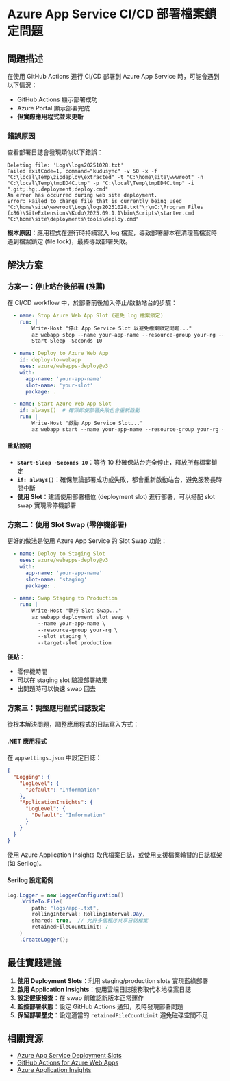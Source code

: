 # Azure App Service CI/CD 部署檔案鎖定問題

## 問題描述

在使用 GitHub Actions 進行 CI/CD 部署到 Azure App Service 時，可能會遇到以下情況：

- GitHub Actions 顯示部署成功
- Azure Portal 顯示部署完成
- **但實際應用程式並未更新**

### 錯誤原因

查看部署日誌會發現類似以下錯誤：

```
Deleting file: 'Logs\logs20251028.txt'
Failed exitCode=1, command="kudusync" -v 50 -x -f "C:\local\Temp\zipdeploy\extracted" -t "C:\home\site\wwwroot" -n "C:\local\Temp\tmpED4C.tmp" -p "C:\local\Temp\tmpED4C.tmp" -i ".git;.hg;.deployment;deploy.cmd"
An error has occurred during web site deployment.
Error: Failed to change file that is currently being used "C:\home\site\wwwroot\Logs\logs20251028.txt"\r\nC:\Program Files (x86)\SiteExtensions\Kudu\2025.09.1.1\bin\Scripts\starter.cmd "C:\home\site\deployments\tools\deploy.cmd"
```

**根本原因**：應用程式在運行時持續寫入 log 檔案，導致部署腳本在清理舊檔案時遇到檔案鎖定 (file lock)，最終導致部署失敗。

## 解決方案

### 方案一：停止站台後部署 (推薦)

在 CI/CD workflow 中，於部署前後加入停止/啟動站台的步驟：

```yaml
  - name: Stop Azure Web App Slot (避免 log 檔案鎖定)
    run: |
        Write-Host "停止 App Service Slot 以避免檔案鎖定問題..."
        az webapp stop --name your-app-name --resource-group your-rg --slot your-slot
        Start-Sleep -Seconds 10

  - name: Deploy to Azure Web App
    id: deploy-to-webapp
    uses: azure/webapps-deploy@v3
    with:
      app-name: 'your-app-name'
      slot-name: 'your-slot'
      package: .

  - name: Start Azure Web App Slot
    if: always()  # 確保即使部署失敗也會重新啟動
    run: |
        Write-Host "啟動 App Service Slot..."
        az webapp start --name your-app-name --resource-group your-rg --slot your-slot
```

#### 重點說明

- **`Start-Sleep -Seconds 10`**：等待 10 秒確保站台完全停止，釋放所有檔案鎖定
- **`if: always()`**：確保無論部署成功或失敗，都會重新啟動站台，避免服務長時間中斷
- **使用 Slot**：建議使用部署槽位 (deployment slot) 進行部署，可以搭配 slot swap 實現零停機部署

### 方案二：使用 Slot Swap (零停機部署)

更好的做法是使用 Azure App Service 的 Slot Swap 功能：

```yaml
  - name: Deploy to Staging Slot
    uses: azure/webapps-deploy@v3
    with:
      app-name: 'your-app-name'
      slot-name: 'staging'
      package: .

  - name: Swap Staging to Production
    run: |
        Write-Host "執行 Slot Swap..."
        az webapp deployment slot swap \
          --name your-app-name \
          --resource-group your-rg \
          --slot staging \
          --target-slot production
```

**優點**：
- 零停機時間
- 可以在 staging slot 驗證部署結果
- 出問題時可以快速 swap 回去

### 方案三：調整應用程式日誌設定

從根本解決問題，調整應用程式的日誌寫入方式：

#### .NET 應用程式

在 `appsettings.json` 中設定日誌：

```json
{
  "Logging": {
    "LogLevel": {
      "Default": "Information"
    },
    "ApplicationInsights": {
      "LogLevel": {
        "Default": "Information"
      }
    }
  }
}
```

使用 Azure Application Insights 取代檔案日誌，或使用支援檔案輪替的日誌框架 (如 Serilog)。

#### Serilog 設定範例

```csharp
Log.Logger = new LoggerConfiguration()
    .WriteTo.File(
        path: "logs/app-.txt",
        rollingInterval: RollingInterval.Day,
        shared: true,  // 允許多個程序共享日誌檔案
        retainedFileCountLimit: 7
    )
    .CreateLogger();
```

## 最佳實踐建議

1. **使用 Deployment Slots**：利用 staging/production slots 實現藍綠部署
2. **啟用 Application Insights**：使用雲端日誌服務取代本地檔案日誌
3. **設定健康檢查**：在 swap 前確認新版本正常運作
4. **監控部署狀態**：設定 GitHub Actions 通知，及時發現部署問題
5. **保留部署歷史**：設定適當的 `retainedFileCountLimit` 避免磁碟空間不足

## 相關資源

- [Azure App Service Deployment Slots](https://learn.microsoft.com/azure/app-service/deploy-staging-slots)
- [GitHub Actions for Azure Web Apps](https://github.com/Azure/webapps-deploy)
- [Azure Application Insights](https://learn.microsoft.com/azure/azure-monitor/app/app-insights-overview)